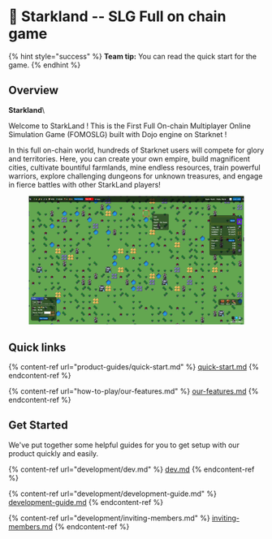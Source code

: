 # 👋 Starkland -- SLG Full on chain game

{% hint style="success" %}
**Team tip:** You can read the quick start for the game.
{% endhint %}

## Overview

**Starkland**\


Welcome to StarkLand ! This is the First Full On-chain Multiplayer Online Simulation Game (FOMOSLG) built with Dojo engine on Starknet !

In this full on-chain world, hundreds of Starknet users will compete for glory and territories. Here, you can create your own empire, build magnificent cities, cultivate bountiful farmlands, mine endless resources, train powerful warriors, explore challenging dungeons for unknown treasures, and engage in fierce battles with other StarkLand players!

<figure><img src=".gitbook/assets/image (2).png" alt=""><figcaption></figcaption></figure>



## Quick links

{% content-ref url="product-guides/quick-start.md" %}
[quick-start.md](product-guides/quick-start.md)
{% endcontent-ref %}

{% content-ref url="how-to-play/our-features.md" %}
[our-features.md](how-to-play/our-features.md)
{% endcontent-ref %}

## Get Started

We've put together some helpful guides for you to get setup with our product quickly and easily.

{% content-ref url="development/dev.md" %}
[dev.md](development/dev.md)
{% endcontent-ref %}

{% content-ref url="development/development-guide.md" %}
[development-guide.md](development/development-guide.md)
{% endcontent-ref %}

{% content-ref url="development/inviting-members.md" %}
[inviting-members.md](development/inviting-members.md)
{% endcontent-ref %}
